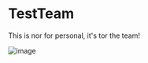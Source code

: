 # TestTeam
This is nor for personal, it's tor the team!

![image](https://github.com/user-attachments/assets/c00959fe-5103-4f4b-bc95-92a63804247d)
